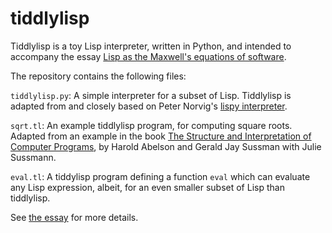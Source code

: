 # tiddlylisp

Tiddlylisp is a toy Lisp interpreter, written in Python, and intended
to accompany the essay
[Lisp as the Maxwell's equations of software](http://michaelnielsen.org/lisp-as-the-maxwells-equations-of-software/).

The repository contains the following files:

`tiddlylisp.py`: A simple interpreter for a subset of Lisp.
Tiddlylisp is adapted from and closely based on Peter Norvig's
[lispy interpreter](http://norvig.com/lispy.html).

`sqrt.tl`: An example tiddlylisp program, for computing square roots.
Adapted from an example in the book
[The Structure and Interpretation of Computer Programs](http://mitpress.mit.edu/sicp/),
by Harold Abelson and Gerald Jay Sussman with Julie Sussmann.

`eval.tl`: A tiddylisp program defining a function `eval` which can
evaluate any Lisp expression, albeit, for an even smaller subset of
Lisp than tiddlylisp.

See
[the essay](http://michaelnielsen.org/lisp-as-the-maxwells-equations-of-software/)
for more details.
